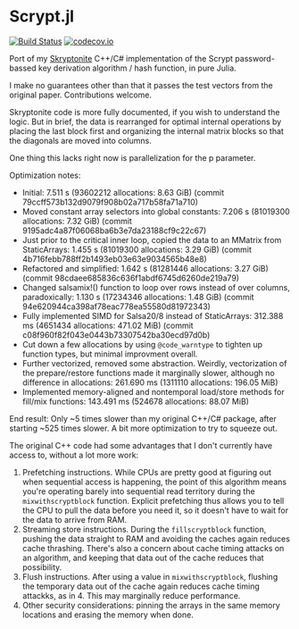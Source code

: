 # Scrypt.jl

[![Build Status](https://travis-ci.com/BioTurboNick/Scrypt.jl.svg?branch=master)](https://travis-ci.com/github/BioTurboNick/Scrypt.jl)
[![codecov.io](https://codecov.io/github/BioTurboNick/Scrypt.jl/coverage.svg?branch=master)](https://codecov.io/github/BioTurboNick/Scrypt.jl?branch=master)

Port of my [Skryptonite](https://github.com/BioTurboNick/Skryptonite) C++/C# implementation of the Scrypt password-bassed key derivation algorithm / hash function, in pure Julia.

I make no guarantees other than that it passes the test vectors from the original paper. Contributions welcome.

Skryptonite code is more fully documented, if you wish to understand the logic. But in brief, the data is rearranged for optimal internal operations by placing the last block first and organizing the internal matrix blocks so that the diagonals are moved into columns.

One thing this lacks right now is parallelization for the p parameter.



Optimization notes:
 - Initial: 7.511 s (93602212 allocations: 8.63 GiB) (commit 79ccff573b132d9079f908b02a717b58fa71a710)
 - Moved constant array selectors into global constants: 7.206 s (81019300 allocations: 7.32 GiB) (commit 9195adc4a87f06068ba6b3e7da23188cf9c22c67)
 - Just prior to the critical inner loop, copied the data to an MMatrix from StaticArrays: 1.455 s (81019300 allocations: 3.29 GiB) (commit 4b716febb788ff2b1493eb03e63e9034565b48e8)
 - Refactored and simplified: 1.642 s (81281446 allocations: 3.27 GiB) (commit 98cdaee685836c636f1abdf6745d6260de219a79)
 - Changed salsamix!() function to loop over rows instead of over columns, paradoxically: 1.130 s (17234346 allocations: 1.48 GiB) (commit 94e620944ca398af78eac778ea55580d81972343)
 - Fully implemented SIMD for Salsa20/8 instead of StaticArrays: 312.388 ms (4651434 allocations: 471.02 MiB) (commit c08f960f82f043e0443b73307542ba30ecd97d0b)
 - Cut down a few allocations by using `@code_warntype` to tighten up function types, but minimal improvment overall.
 - Further vectorized, removed some abstraction. Weirdly, vectorization of the prepare/restore functions made it marginally slower, although no difference in allocations: 261.690 ms (1311110 allocations: 196.05 MiB)
 - Implemented memory-aligned and nontemporal load/store methods for fill/mix functions: 143.491 ms (524678 allocations: 88.07 MiB)


 End result: Only ~5 times slower than my original C++/C# package, after starting ~525 times slower. A bit more optimization to try to squeeze out.

The original C++ code had some advantages that I don't currently have access to, without a lot more work:
1. Prefetching instructions. While CPUs are pretty good at figuring out when sequential access is happening, the point of this algorithm means you're operating barely into sequential read territory during the `mixwithscryptblock` function. Explicit prefetching thus allows you to tell the CPU to pull the data before you need it, so it doesn't have to wait for the data to arrive from RAM.
2. Streaming store instructions. During the `fillscryptblock` function, pushing the data straight to RAM and avoiding the caches again reduces cache thrashing. There's also a concern about cache timing attacks on an algorithm, and keeping that data out of the cache reduces that possibility.
3. Flush instructions. After using a value in `mixwithscryptblock`, flushing the temporary data out of the cache again reduces cache timing attackks, as in 4. This may marginally reduce performance.
4. Other security considerations: pinning the arrays in the same memory locations and erasing the memory when done.
